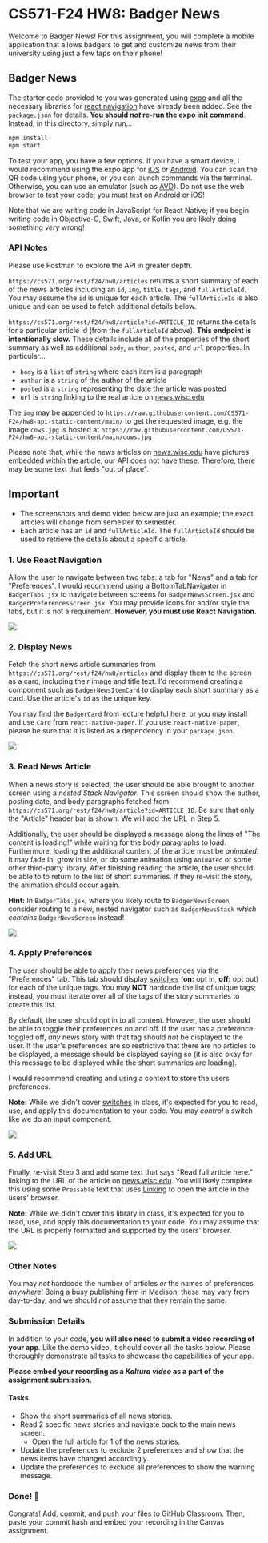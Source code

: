 # CS571-F24 HW8: Badger News

Welcome to Badger News! For this assignment, you will complete a mobile application that allows badgers to get and customize news from their university using just a few taps on their phone!

## Badger News

The starter code provided to you was generated using [expo](https://expo.dev/) and all the necessary libraries for [react navigation](https://reactnavigation.org/) have already been added. See the `package.json` for details. **You should _not_ re-run the expo init command**. Instead, in this directory, simply run...

```bash
npm install
npm start
```

To test your app, you have a few options. If you have a smart device, I would recommend using the expo app for [iOS](https://apps.apple.com/us/app/expo-go/id982107779) or [Android](https://play.google.com/store/apps/details?id=host.exp.exponent&hl=en_US&gl=US). You can scan the QR code using your phone, or you can launch commands via the terminal. Otherwise, you can use an emulator (such as [AVD](https://developer.android.com/studio/run/emulator)). Do not use the web browser to test your code; you must test on Android or iOS!

Note that we are writing code in JavaScript for React Native; if you begin writing code in Objective-C, Swift, Java, or Kotlin you are likely doing something _very_ wrong!

### API Notes

Please use Postman to explore the API in greater depth.

`https://cs571.org/rest/f24/hw8/articles` returns a short summary of each of the news articles including an `id`, `img`, `title`, `tags`, and `fullArticleId`. You may assume the `id` is unique for each article. The `fullArticleId` is also unique and can be used to fetch additional details below.

`https://cs571.org/rest/f24/hw8/article?id=ARTICLE_ID` returns the details for a particular article id (from the `fullArticleId` above). **This endpoint is intentionally slow.** These details include all of the properties of the short summary as well as additional `body`, `author`, `posted`, and `url` properties. In particular...

- `body` is a `list` of `string` where each item is a paragraph
- `author` is a `string` of the author of the article
- `posted` is a `string` representing the date the article was posted
- `url` is `string` linking to the real article on [news.wisc.edu](https://news.wisc.edu/)

The `img` may be appended to `https://raw.githubusercontent.com/CS571-F24/hw8-api-static-content/main/` to get the requested image, e.g. the image `cows.jpg` is hosted at `https://raw.githubusercontent.com/CS571-F24/hw8-api-static-content/main/cows.jpg`

Please note that, while the news articles on [news.wisc.edu](https://news.wisc.edu/) have pictures embedded within the article, our API does not have these. Therefore, there may be some text that feels "out of place".

## Important

- The screenshots and demo video below are just an example; the exact articles will change from semester to semester.
- Each article has an `id` and `fullArticleId`. The `fullArticleId` should be used to retrieve the details about a specific article.

### 1. Use React Navigation

Allow the user to navigate between two tabs: a tab for "News" and a tab for "Preferences". I would recommend using a BottomTabNavigator in `BadgerTabs.jsx` to navigate between screens for `BadgerNewsScreen.jsx` and `BadgerPreferencesScreen.jsx`. You may provide icons for and/or style the tabs, but it is not a requirement. **However, you must use React Navigation.**

![](_figures/Step1.png)

### 2. Display News

Fetch the short news article summaries from `https://cs571.org/rest/f24/hw8/articles` and display them to the screen as a card, including their image and title text. I'd recommend creating a component such as `BadgerNewsItemCard` to display each short summary as a card. Use the article's `id` as the unique key.

You may find the `BadgerCard` from lecture helpful here, or you may install and use `Card` from `react-native-paper`. If you use `react-native-paper`, please be sure that it is listed as a dependency in your `package.json`.

![](_figures/Step2.png)

### 3. Read News Article

When a news story is selected, the user should be able brought to another screen using a _nested Stack Navigator_. This screen should show the author, posting date, and body paragraphs fetched from `https://cs571.org/rest/f24/hw8/article?id=ARTICLE_ID`. Be sure that only the "Article" header bar is shown. We will add the URL in Step 5.

Additionally, the user should be displayed a message along the lines of "The content is loading!" while waiting for the body paragraphs to load. Furthermore, loading the additional content of the article must be _animated_. It may fade in, grow in size, or do some animation using `Animated` or some other third-party library. After finishing reading the article, the user should be able to to return to the list of short summaries. If they re-visit the story, the animation should occur again.

**Hint:** In `BadgerTabs.jsx`, where you likely route to `BadgerNewsScreen`, consider routing to a new, nested navigator such as `BadgerNewsStack` _which contains_ `BadgerNewsScreen` instead!

![](_figures/Step3.png)

### 4. Apply Preferences

The user should be able to apply their news preferences via the "Preferences" tab. This tab should display [switches](https://reactnative.dev/docs/switch) (**on:** opt in, **off:** opt out) for each of the unique tags. You may **NOT** hardcode the list of unique tags; instead, you must iterate over all of the tags of the story summaries to create this list.

By default, the user should opt in to all content. However, the user should be able to toggle their preferences on and off. If the user has a preference toggled off, _any_ news story with that tag should _not_ be displayed to the user. If the user's preferences are so restrictive that there are no articles to be displayed, a message should be displayed saying so (it is also okay for this message to be displayed while the short summaries are loading).

I would recommend creating and using a context to store the users preferences.

**Note:** While we didn't cover [switches](https://reactnative.dev/docs/switch) in class, it's expected for you to read, use, and apply this documentation to your code. You may _control_ a switch like we do an input component.

![](_figures/Step4.png)

### 5. Add URL

Finally, re-visit Step 3 and add some text that says "Read full article here." linking to the URL of the article on [news.wisc.edu](https://news.wisc.edu/). You will likely complete this using some `Pressable` text that uses [Linking](https://reactnative.dev/docs/linking#example) to open the article in the users' browser.

**Note:** While we didn't cover this library in class, it's expected for you to read, use, and apply this documentation to your code. You may assume that the URL is properly formatted and supported by the users' browser.

![](_figures/Step5.png)

### Other Notes

You may _not_ hardcode the number of articles _or_ the names of preferences _anywhere_! Being a busy publishing firm in Madison, these may vary from day-to-day, and we should _not_ assume that they remain the same.

### Submission Details

In addition to your code, **you will also need to submit a video recording of your app**. Like the demo video, it should cover all the tasks below. Please thoroughly demonstrate all tasks to showcase the capabilities of your app.

**Please embed your recording as a _Kaltura video_ as a part of the assignment submission.**

#### Tasks

- Show the short summaries of all news stories.
- Read 2 specific news stories and navigate back to the main news screen.
  - Open the full article for 1 of the news stories.
- Update the preferences to exclude 2 preferences and show that the news items have changed accordingly.
- Update the preferences to exclude all preferences to show the warning message.

### Done! 🥳

Congrats! Add, commit, and push your files to GitHub Classroom. Then, paste your commit hash and embed your recording in the Canvas assignment.

